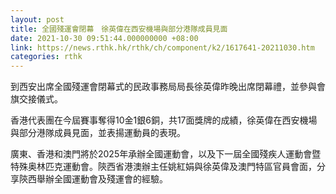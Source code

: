 ```yaml
---
layout: post
title: 全國殘運會閉幕　徐英偉在西安機場與部分港隊成員見面
date: 2021-10-30 09:51:44.000000000 +08:00
link: https://news.rthk.hk/rthk/ch/component/k2/1617641-20211030.htm
categories: rthk
---
```


到西安出席全國殘運會閉幕式的民政事務局局長徐英偉昨晚出席閉幕禮，並參與會旗交接儀式。

香港代表團在今屆賽事奪得10金1銀6銅，共17面獎牌的成績，徐英偉在西安機場與部分港隊成員見面，並表揚運動員的表現。

廣東、香港和澳門將於2025年承辦全國運動會，以及下一屆全國殘疾人運動會暨特殊奥林匹克運動會。陝西省港澳辦主任姚紅娟與徐英偉及澳門特區官員會面，分享陝西舉辦全國運動會及殘運會的經驗。
